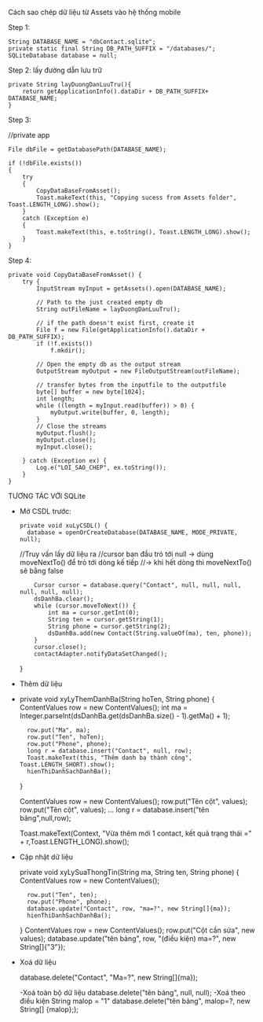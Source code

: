 Cách sao chép dữ liệu từ Assets vào hệ thống mobile

Step 1: 

    String DATABASE_NAME = "dbContact.sqlite";
    private static final String DB_PATH_SUFFIX = "/databases/";
    SQLiteDatabase database = null;

Step 2: lấy đường dẫn lưu trữ

    private String layDuongDanLuuTru(){
        return getApplicationInfo().dataDir + DB_PATH_SUFFIX+ DATABASE_NAME;
    }

Step 3: 

//private app
    
    File dbFile = getDatabasePath(DATABASE_NAME);

    if (!dbFile.exists())
    {
        try
        {
            CopyDataBaseFromAsset();
            Toast.makeText(this, "Copying sucess from Assets folder", Toast.LENGTH_LONG).show();
        }
        catch (Exception e)
        {
            Toast.makeText(this, e.toString(), Toast.LENGTH_LONG).show();
        }
    }

Step 4: 
    
    private void CopyDataBaseFromAsset() {
        try {
            InputStream myInput = getAssets().open(DATABASE_NAME);

            // Path to the just created empty db
            String outFileName = layDuongDanLuuTru();
            
            // if the path doesn't exist first, create it
            File f = new File(getApplicationInfo().dataDir + DB_PATH_SUFFIX);
            if (!f.exists())
                f.mkdir();

            // Open the empty db as the output stream
            OutputStream myOutput = new FileOutputStream(outFileName);

            // transfer bytes from the inputfile to the outputfile
            byte[] buffer = new byte[1024];
            int length;
            while ((length = myInput.read(buffer)) > 0) {
                myOutput.write(buffer, 0, length);
            }
            // Close the streams
            myOutput.flush();
            myOutput.close();
            myInput.close();
            
        } catch (Exception ex) {
            Log.e("LOI_SAO_CHEP", ex.toString());
        }
    }


TƯƠNG TÁC VỚI SQLite

* Mở CSDL trước:

      private void xuLyCSDL() {
        database = openOrCreateDatabase(DATABASE_NAME, MODE_PRIVATE, null);
		
    //Truy vấn lấy dữ liệu ra 
    //cursor ban đầu trỏ tới null -> dùng moveNextTo() để trỏ tới dòng kế tiếp
    //-> khi hết dòng thì moveNextTo() sẽ bằng false

          Cursor cursor = database.query("Contact", null, null, null, null, null, null);
          dsDanhBa.clear();
          while (cursor.moveToNext()) {
              int ma = cursor.getInt(0);
              String ten = cursor.getString(1);
              String phone = cursor.getString(2);
              dsDanhBa.add(new Contact(String.valueOf(ma), ten, phone));
          }
          cursor.close();
          contactAdapter.notifyDataSetChanged();
    }




* Thêm dữ liệu
* 
    private void xyLyThemDanhBa(String hoTen, String phone) {
        ContentValues row = new ContentValues();
        int ma = Integer.parseInt(dsDanhBa.get(dsDanhBa.size() - 1).getMa() + 1);

        row.put("Ma", ma);
        row.put("Ten", hoTen);
        row.put("Phone", phone);
        long r = database.insert("Contact", null, row);
        Toast.makeText(this, "Thêm danh bạ thành công", Toast.LENGTH_SHORT).show();
        hienThiDanhSachDanhBa();
  }

    ContentValues row = new ContentValues();
    row.put("Tên cột", values);
    row.put("Tên cột", values);
    ...
    long r = database.insert("tên bảng",null,row);
	
    Toast.makeText(Context, "Vừa thêm mới 1 contact, kết quả trạng thái =" + r,Toast.LENGTH_LONG).show();
	
* Cập nhật dữ liệu

  private void xyLySuaThongTin(String ma, String ten, String phone) {
  ContentValues row = new ContentValues();

        row.put("Ten", ten);
        row.put("Phone", phone);
        database.update("Contact", row, "ma=?", new String[]{ma});
        hienThiDanhSachDanhBa();
  }
    ContentValues row = new ContentValues();
    row.put("Cột cần sửa", new values);
    database.update("tên bảng", row, "(điều kiện) ma=?", new String[]{"3"});


* Xoá dữ liệu

    database.delete("Contact", "Ma=?", new String[]{ma});

    -Xoá toàn bộ dữ liệu
        database.delete("tên bảng", null, null);
    -Xoá theo điều kiện
        String malop = "1"
        database.delete("tên bảng", malop=?, new String[] {malop};);
	

